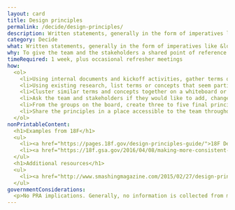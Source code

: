 ```yaml
---
layout: card
title: Design principles
permalink: /decide/design-principles/
description: Written statements, generally in the form of imperatives like &ldquo;Earn people&rsquo;s trust,&rdquo; that serve as guiding lights during decision-making.
category: Decide
what: Written statements, generally in the form of imperatives like &ldquo;Earn people&rsquo;s trust,&rdquo; that serve as guiding lights during decision-making.
why: To give the team and the stakeholders a shared point of reference when negotiating next steps. Good design principles are specific to the project, not general truths, and should help teams say &ldquo;no&rdquo; to otherwise interesting proposals or generate ideas when they&rsquo;re stuck.
timeRequired: 1 week, plus occasional refresher meetings
how:
  <ol>
    <li>Using internal documents and kickoff activities, gather terms or concepts that seem significant to project goals and organizational culture.</li>
    <li>Using existing research, list terms or concepts that seem particularly important to customers or user groups.</li>
    <li>Cluster similar terms and concepts together on a whiteboard or other writing space open to everyone in the project. Name the clusters.</li>
    <li>Ask the team and stakeholders if they would like to add, change, or edit any concepts or groups.</li>
    <li>From the groups on the board, create three to five final principles. Using evidence from partner or user research, write one to two sentences in support of each principle.</li>
    <li>Share the principles in a place accessible to the team throughout the project, and refer to them often while making decisions.</li>
  </ol>
nonPrintableContent:
  <h1>Examples from 18F</h1>
  <ul>
    <li><a href="https://pages.18f.gov/design-principles-guide/">18F Design Principles Guide</a></li>
    <li><a href="https://18f.gsa.gov/2016/04/08/making-more-consistent-decisions-with-design-principles-a-new-18f-guide/">&ldquo;Making more consistent decisions with design principles&colon; A new 18F guide&rdquo;</a> Elizabeth Goodman and Brad Nunnally.</li>  
  </ul>  
  <h1>Additional resources</h1>
  <ul>
    <li><a href="http://www.smashingmagazine.com/2015/02/27/design-principles-dominance-focal-points-hierarchy/">&lquo;Design Principles&colon; Dominance, Focal Points And Hierarchy.&rdquo;</a> Steven Bradley.</li>  
  </ul>
governmentConsiderations:
  <p>No PRA implications. Generally, no information is collected from members of the public. Even when stakeholders are members of the public, the PRA explicitly exempts direct observation and non-standardized conversation (e.g., not a survey), 5 CFR 1320.3(h)3. See the methods for <a href="/fundamentals/recruiting/">Recruiting</a> and <a href="/fundamentals/privacy/">Privacy</a> for more tips on taking input from the public.</p>
---
```

